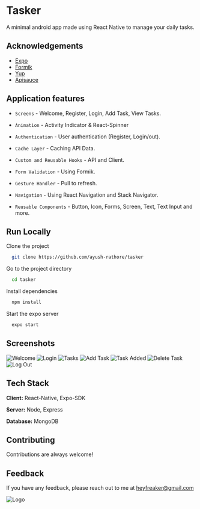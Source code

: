 
# Tasker

A minimal android app made using React Native to manage your daily tasks.


## Acknowledgements

 - [Expo](https://expo.dev/)
 - [Formik](https://formik.org/)
 - [Yup](https://github.com/jquense/yup)
 - [Apisauce](https://github.com/infinitered/apisauce)

## Application features

* `Screens` - Welcome, Register, Login, Add Task, View Tasks.

* `Animation` - Activity Indicator & React-Spinner

* `Authentication` - User authentication (Register, Login/out).

* `Cache Layer` - Caching API Data.

* `Custom and Reusable Hooks` - API and Client.

* `Form Validation` - Using Formik.

* `Gesture Handler` - Pull to refresh.

* `Navigation` - Using React Navigation and Stack Navigator.

* `Reusable Components` - Button, Icon, Forms, Screen, Text, Text Input and more.
## Run Locally

Clone the project

```bash
  git clone https://github.com/ayush-rathore/tasker
```

Go to the project directory

```bash
  cd tasker
```

Install dependencies

```bash
  npm install
```

Start the expo server

```bash
  expo start
```


## Screenshots

![Welcome](https://github.com/ayush-rathore/tasker/raw/main/screenshots/1.png)
![Login](https://github.com/ayush-rathore/tasker/raw/main/screenshots/2.png)
![Tasks](https://github.com/ayush-rathore/tasker/raw/main/screenshots/3.png)
![Add Task](https://github.com/ayush-rathore/tasker/raw/main/screenshots/4.png)
![Task Added](https://github.com/ayush-rathore/tasker/raw/main/screenshots/5.png)
![Delete Task](https://github.com/ayush-rathore/tasker/raw/main/screenshots/6.png)
![Log Out](https://github.com/ayush-rathore/tasker/raw/main/screenshots/7.png)


## Tech Stack

**Client:** React-Native, Expo-SDK

**Server:** Node, Express

**Database:** MongoDB


## Contributing

Contributions are always welcome!



## Feedback

If you have any feedback, please reach out to me at heyfreaker@gmail.com


![Logo](https://github.com/ayush-rathore/tasker/raw/main/app/assets/images/icon.png)

